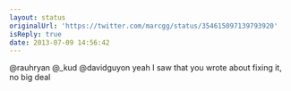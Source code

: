 ```yaml
---
layout: status
originalUrl: 'https://twitter.com/marcgg/status/354615097139793920'
isReply: true
date: 2013-07-09 14:56:42
---
```


@rauhryan @_kud @davidguyon yeah I saw that you wrote about fixing it, no big deal

